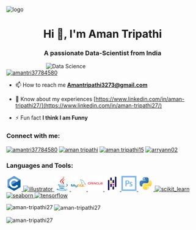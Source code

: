 ![logo](https://github.com/Aman-Tripathi27/Aman-Tripathi27/blob/main/Blue%20and%20White%20Neon%20Programmer%20Personal%20Branding%20Youtube%20Banner.png)
<h1 align="center">Hi 👋, I'm Aman Tripathi</h1>
<h3 align="center">A passionate Data-Scientist from India</h3>

<img align="right" alt="Data Science" width="400" src="https://media3.giphy.com/media/SvckSy7fFviqrq8ClF/200w.webp?cid=ecf05e47lgs2y8c3f9h43np2rzpon4ycixu3sb3g6jixjeyx&ep=v1_gifs_search&rid=200w.webp&ct=g">

<p align="left"> <a href="https://twitter.com/amantri37784580" target="blank"><img src="https://img.shields.io/twitter/follow/amantri37784580?logo=twitter&style=for-the-badge" alt="amantri37784580" /></a> </p>

- 📫 How to reach me **Amantripathi3273@gmail.com**

- 📄 Know about my experiences [https://www.linkedin.com/in/aman-tripathi27/](https://www.linkedin.com/in/aman-tripathi27/)

- ⚡ Fun fact **I think I am Funny**

<h3 align="left">Connect with me:</h3>
<p align="left">
<a href="https://twitter.com/amantri37784580" target="blank"><img align="center" src="https://raw.githubusercontent.com/rahuldkjain/github-profile-readme-generator/master/src/images/icons/Social/twitter.svg" alt="amantri37784580" height="30" width="40" /></a>
<a href="https://linkedin.com/in/aman tripathi" target="blank"><img align="center" src="https://raw.githubusercontent.com/rahuldkjain/github-profile-readme-generator/master/src/images/icons/Social/linked-in-alt.svg" alt="aman tripathi" height="30" width="40" /></a>
<a href="https://kaggle.com/aman tripathi15" target="blank"><img align="center" src="https://raw.githubusercontent.com/rahuldkjain/github-profile-readme-generator/master/src/images/icons/Social/kaggle.svg" alt="aman tripathi15" height="30" width="40" /></a>
<a href="https://instagram.com/arryann02" target="blank"><img align="center" src="https://raw.githubusercontent.com/rahuldkjain/github-profile-readme-generator/master/src/images/icons/Social/instagram.svg" alt="arryann02" height="30" width="40" /></a>
</p>

<h3 align="left">Languages and Tools:</h3>
<p align="left"> <a href="https://www.cprogramming.com/" target="_blank" rel="noreferrer"> <img src="https://raw.githubusercontent.com/devicons/devicon/master/icons/c/c-original.svg" alt="c" width="40" height="40"/> </a> <a href="https://www.adobe.com/in/products/illustrator.html" target="_blank" rel="noreferrer"> <img src="https://www.vectorlogo.zone/logos/adobe_illustrator/adobe_illustrator-icon.svg" alt="illustrator" width="40" height="40"/> </a> <a href="https://www.java.com" target="_blank" rel="noreferrer"> <img src="https://raw.githubusercontent.com/devicons/devicon/master/icons/java/java-original.svg" alt="java" width="40" height="40"/> </a> <a href="https://www.mysql.com/" target="_blank" rel="noreferrer"> <img src="https://raw.githubusercontent.com/devicons/devicon/master/icons/mysql/mysql-original-wordmark.svg" alt="mysql" width="40" height="40"/> </a> <a href="https://www.oracle.com/" target="_blank" rel="noreferrer"> <img src="https://raw.githubusercontent.com/devicons/devicon/master/icons/oracle/oracle-original.svg" alt="oracle" width="40" height="40"/> </a> <a href="https://pandas.pydata.org/" target="_blank" rel="noreferrer"> <img src="https://raw.githubusercontent.com/devicons/devicon/2ae2a900d2f041da66e950e4d48052658d850630/icons/pandas/pandas-original.svg" alt="pandas" width="40" height="40"/> </a> <a href="https://www.photoshop.com/en" target="_blank" rel="noreferrer"> <img src="https://raw.githubusercontent.com/devicons/devicon/master/icons/photoshop/photoshop-line.svg" alt="photoshop" width="40" height="40"/> </a> <a href="https://www.python.org" target="_blank" rel="noreferrer"> <img src="https://raw.githubusercontent.com/devicons/devicon/master/icons/python/python-original.svg" alt="python" width="40" height="40"/> </a> <a href="https://scikit-learn.org/" target="_blank" rel="noreferrer"> <img src="https://upload.wikimedia.org/wikipedia/commons/0/05/Scikit_learn_logo_small.svg" alt="scikit_learn" width="40" height="40"/> </a> <a href="https://seaborn.pydata.org/" target="_blank" rel="noreferrer"> <img src="https://seaborn.pydata.org/_images/logo-mark-lightbg.svg" alt="seaborn" width="40" height="40"/> </a> <a href="https://www.tensorflow.org" target="_blank" rel="noreferrer"> <img src="https://www.vectorlogo.zone/logos/tensorflow/tensorflow-icon.svg" alt="tensorflow" width="40" height="40"/> </a> </p>

<p><img align="left" src="https://github-readme-stats.vercel.app/api/top-langs?username=aman-tripathi27&show_icons=true&locale=en&layout=compact" alt="aman-tripathi27" /></p>

<p>&nbsp;<img align="center" src="https://github-readme-stats.vercel.app/api?username=aman-tripathi27&show_icons=true&locale=en" alt="aman-tripathi27" /></p>

<p><img align="center" src="https://github-readme-streak-stats.herokuapp.com/?user=aman-tripathi27&" alt="aman-tripathi27" /></p>
